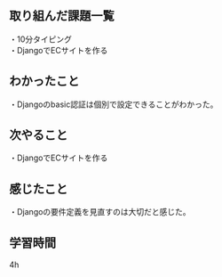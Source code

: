 ## 取り組んだ課題一覧
・10分タイピング
<br>・DjangoでECサイトを作る
## わかったこと
・Djangoのbasic認証は個別で設定できることがわかった。
## 次やること
・DjangoでECサイトを作る

## 感じたこと
・Djangoの要件定義を見直すのは大切だと感じた。
## 学習時間
4h
